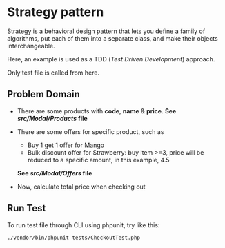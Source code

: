 # Strategy pattern

Strategy is a behavioral design pattern that lets you define a family of algorithms, put each of them into a separate class, and make their objects interchangeable.

Here, an example is used as a TDD (_Test Driven Development_) approach.

Only test file is called from here.

## Problem Domain

- There are some products with **code**, **name** & **price**. **See _src/Modal/Products_ file**
- There are some offers for specific product, such as
  - Buy 1 get 1 offer for Mango
  - Bulk discount offer for Strawberry: buy item >=3, price will be reduced to a specific amount, in this example, 4.5
    
  **See _src/Modal/Offers_ file**
- Now, calculate total price when checking out


## Run Test
To run test file through CLI using phpunit, try like this:
```angular2html
./vendor/bin/phpunit tests/CheckoutTest.php
```